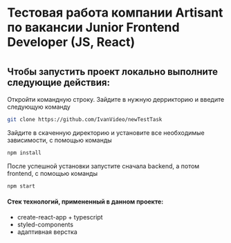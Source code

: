 # Тестовая работа компании Artisant по вакансии Junior Frontend Developer (JS, React)
#
## Чтобы запустить проект локально выполните следующие действия:
Откройти командную строку. Зайдите в нужную деррикторию и введите следующую команду
```sh
git clone https://github.com/IvanVideo/newTestTask
```
Зайдите в скаченную директорию и установите все необходимые зависимости, с помощью команды
```sh
npm install
```
После успешной установки запустите сначала backend, а потом frontend, с помощью команды
```sh
npm start
```
#### Стек технологий, примененный в данном проекте:

* create-react-app + typescript
* styled-components
* адаптивная верстка
